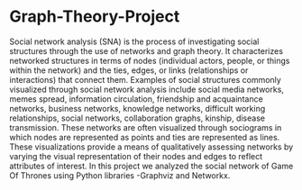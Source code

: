 # Graph-Theory-Project

Social network analysis (SNA) is the process of investigating social structures through the use of networks and graph theory. It characterizes networked structures in terms of nodes (individual actors, people, or things within the network) and the ties, edges, or links (relationships or interactions) that connect them. Examples of social structures commonly visualized through social network analysis include social media networks, memes spread, information circulation, friendship and acquaintance networks, business networks, knowledge networks, difficult working relationships, social networks, collaboration graphs, kinship, disease transmission. These networks are often visualized through sociograms in which nodes are represented as points and ties are represented as lines. These visualizations provide a means of qualitatively assessing networks by varying the visual representation of their nodes and edges to reflect attributes of interest.
In this project we analyzed the social network of Game Of Thrones using Python libraries -Graphviz and Networkx.
